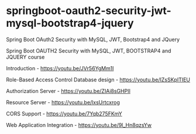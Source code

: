 # springboot-oauth2-security-jwt-mysql-bootstrap4-jquery
Spring Boot OAuth2 Security with MySQL, JWT, Bootstrap4 and JQuery

Spring Boot OAUTH2 Security with MySQL, JWT, BOOTSTRAP4 and JQUERY course

Introduction - https://youtu.be/JVr56YgMm1I

Role-Based Access Control Database design - https://youtu.be/IZsSKpITIEU

Authorization Server - https://youtu.be/ZIAi8sGHPII

Resource Server - https://youtu.be/lxsUrtcxrog

CORS Support - https://youtu.be/7Yqb275FKmY

Web Application Integration - https://youtu.be/9l_Hn8qzsYw

